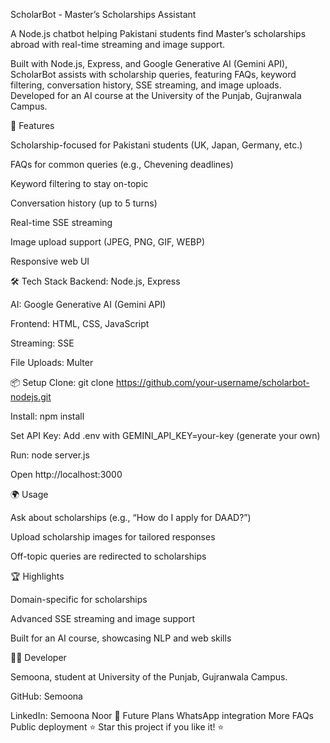 ScholarBot - Master’s Scholarships Assistant


A Node.js chatbot helping Pakistani students find Master’s scholarships abroad with real-time streaming and image support.

Built with Node.js, Express, and Google Generative AI (Gemini API), ScholarBot assists with scholarship queries, featuring FAQs, keyword filtering, conversation history, SSE streaming, and image uploads.
Developed for an AI course at the University of the Punjab, Gujranwala Campus.

🌟 Features

Scholarship-focused for Pakistani students (UK, Japan, Germany, etc.)

FAQs for common queries (e.g., Chevening deadlines)

Keyword filtering to stay on-topic

Conversation history (up to 5 turns)

Real-time SSE streaming

Image upload support (JPEG, PNG, GIF, WEBP)

Responsive web UI

🛠️ Tech Stack
Backend: Node.js, Express

AI: Google Generative AI (Gemini API)

Frontend: HTML, CSS, JavaScript

Streaming: SSE

File Uploads: Multer

📦 Setup
Clone: git clone https://github.com/your-username/scholarbot-nodejs.git

Install: npm install

Set API Key: Add .env with GEMINI_API_KEY=your-key (generate your own)

Run: node server.js

Open http://localhost:3000


🌍 Usage

Ask about scholarships (e.g., “How do I apply for DAAD?”)

Upload scholarship images for tailored responses

Off-topic queries are redirected to scholarships

🏆 Highlights


Domain-specific for scholarships

Advanced SSE streaming and image support

Built for an AI course, showcasing NLP and web skills

👨‍💻 Developer

Semoona, student at University of the Punjab, Gujranwala Campus.


GitHub: Semoona

LinkedIn: Semoona Noor
🔮 Future Plans
WhatsApp integration
More FAQs
Public deployment
⭐ Star this project if you like it! ⭐
